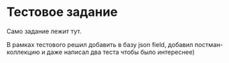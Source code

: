 # Тестовое задание

Само задание лежит тут.

В рамках тестового решил добавить в базу json field, добавил постман-коллекцию и даже написал два теста чтобы было интереснее)
